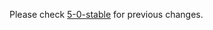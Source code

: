 
Please check [5-0-stable](https://github.com/rails/rails/blob/5-0-stable/guides/CHANGELOG.md) for previous changes.
